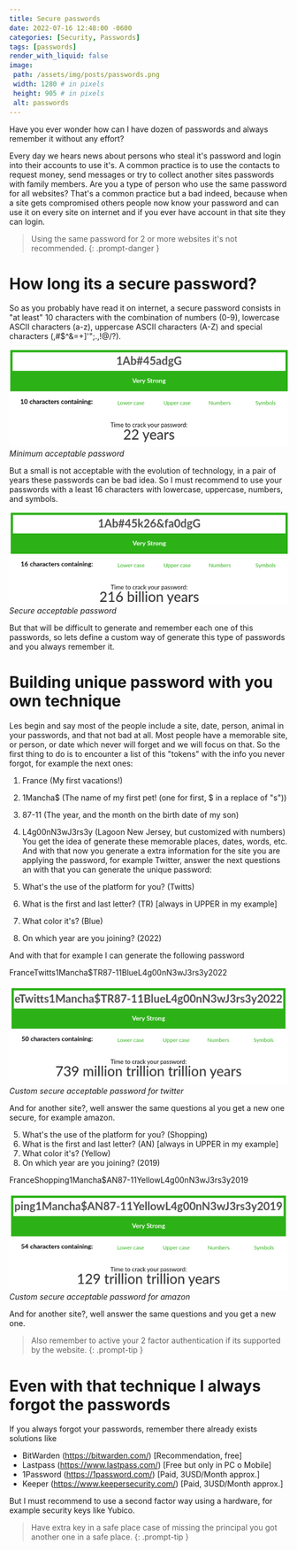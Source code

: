 ```yaml
---
title: Secure passwords
date: 2022-07-16 12:48:00 -0600
categories: [Security, Passwords]
tags: [passwords]
render_with_liquid: false
image:
 path: /assets/img/posts/passwords.png
 width: 1280 # in pixels
 height: 905 # in pixels
 alt: passwords
---
```


Have you ever wonder how can I have dozen of passwords and always remember it without any effort?

Every day we hears news about persons who steal it's password and login into their accounts to use it's. A common practice is to use the  contacts to request money, send messages or try to collect another sites passwords with family members. Are you a type of person who use the same password for all websites?
That's a common practice but a bad indeed, because when a site gets compromised others people now know your password and can use it on every site on internet and if you ever have account in that site they can login.

> Using the same password for 2 or more websites it's not recommended.
{: .prompt-danger }

# How long its a secure password?

So as you probably have read it on internet, a secure password consists in "at least" 10 characters with the combination of numbers (0-9), lowercase ASCII characters (a-z), uppercase ASCII characters (A-Z) and special characters (,#$^&=+]'";.,!@/?). 

![min_password](/assets/img/posts/min_password.png)
_Minimum acceptable password_

But a small is not acceptable with the evolution of technology, in a pair of years these passwords can be bad idea. So I must recommend to use your passwords with a least 16 characters with  lowercase, uppercase, numbers, and symbols.

![sec_password](/assets/img/posts/sec_password.png)
_Secure acceptable password_

But that will be difficult to generate and remember each one of this passwords, so lets define a custom way of generate this type of passwords and you always remember it.

# Building unique password with you own technique

Les begin and say most of the people include a site, date, person, animal in your passwords, and that not bad at all. Most people have a memorable site, or person, or date which never will forget and we will focus on that. So the first thing to do is to encounter a list of this "tokens" with the info you never forgot, for example the next ones:

1. France (My first vacations!)
2. 1Mancha$ (The name of my first pet! (one for first, $ in a replace of "s"))
3. 87-11 (The year, and the month on the birth date of my son)
4. L4g00nN3wJ3rs3y (Lagoon New Jersey, but customized with numbers)
You get the idea of generate these memorable places, dates, words, etc. And with that now you generate a extra information for the site you are applying the password, for example Twitter, answer the next questions an with that you can generate the unique password:

5. What's the use of the platform for you? (Twitts)
6. What is the first and last letter? (TR) [always in UPPER in my example]
7. What color it's? (Blue)
8. On which year are you joining? (2022)

And with that for example I can generate the following password

FranceTwitts1Mancha$TR87-11BlueL4g00nN3wJ3rs3y2022

![custom_password_1](/assets/img/posts/custom_password_1.png)
_Custom secure acceptable password for twitter_

And for another site?, well answer the same questions al you get a new one secure, for example amazon.

5. What's the use of the platform for you? (Shopping)
6. What is the first and last letter? (AN) [always in UPPER in my example]
7. What color it's? (Yellow)
8. On which year are you joining? (2019)

FranceShopping1Mancha$AN87-11YellowL4g00nN3wJ3rs3y2019

![custom_password_2](/assets/img/posts/custom_password_2.png)
_Custom secure acceptable password for amazon_

And for another site?, well answer the same questions and you get a new one.

> Also remember to active your 2 factor authentication if its supported by the website.
{: .prompt-tip }

# Even with that technique I always forgot the passwords
If you always forgot your passwords, remember there already exists solutions like 
- BitWarden (<https://bitwarden.com/>) [Recommendation, free]
- Lastpass (<https://www.lastpass.com/>) [Free but only in PC o Mobile]
- 1Password (<https://1password.com/>) [Paid, 3USD/Month approx.]
- Keeper (<https://www.keepersecurity.com/>) [Paid, 3USD/Month approx.]

But I must recommend to use a second factor way using a hardware, for example security keys like Yubico. 
> Have extra key in a safe place case of missing the principal you got another one in a safe place.
{: .prompt-tip }